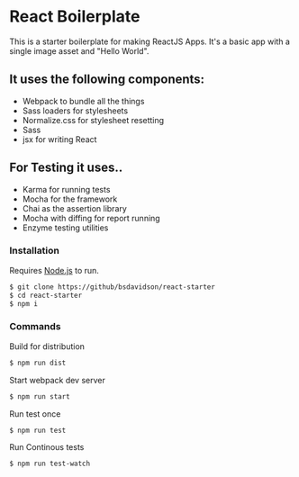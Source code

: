 # React Boilerplate

This is a starter boilerplate for making ReactJS Apps.
It's a basic app with a single image asset and "Hello World".

## It uses the following components:

  - Webpack to bundle all the things
  - Sass loaders for stylesheets
  - Normalize.css for stylesheet resetting
  - Sass
  - jsx for writing React

## For Testing it uses..
  - Karma for running tests
  - Mocha for the framework
  - Chai as the assertion library
  - Mocha with diffing for report running
  - Enzyme testing utilities

### Installation

Requires [Node.js](https://nodejs.org/) to run.


```sh
$ git clone https://github/bsdavidson/react-starter
$ cd react-starter
$ npm i
```

### Commands

Build for distribution
```sh
$ npm run dist
```
Start webpack dev server
```sh
$ npm run start
```
Run test once
```sh
$ npm run test
```
Run Continous tests
```sh
$ npm run test-watch
```
